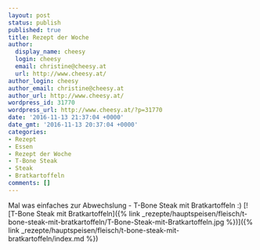 ```yaml
---
layout: post
status: publish
published: true
title: Rezept der Woche
author:
  display_name: cheesy
  login: cheesy
  email: christine@cheesy.at
  url: http://www.cheesy.at/
author_login: cheesy
author_email: christine@cheesy.at
author_url: http://www.cheesy.at/
wordpress_id: 31770
wordpress_url: http://www.cheesy.at/?p=31770
date: '2016-11-13 21:37:04 +0000'
date_gmt: '2016-11-13 20:37:04 +0000'
categories:
- Rezept
- Essen
- Rezept der Woche
- T-Bone Steak
- Steak
- Bratkartoffeln
comments: []
---
```

Mal was einfaches zur Abwechslung - T-Bone Steak mit Bratkartoffeln :)
[![T-Bone Steak mit Bratkartoffeln]({% link _rezepte/hauptspeisen/fleisch/t-bone-steak-mit-bratkartoffeln/T-Bone-Steak-mit-Bratkartoffeln.jpg %})]({% link _rezepte/hauptspeisen/fleisch/t-bone-steak-mit-bratkartoffeln/index.md %})
